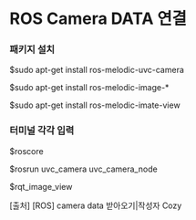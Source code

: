 # ROS Camera DATA 연결

### 패키지 설치
$sudo apt-get install ros-melodic-uvc-camera 

$sudo apt-get install ros-melodic-image-*

$sudo apt-get install ros-melodic-imate-view


### 터미널 각각 입력 
$roscore 

$rosrun uvc_camera uvc_camera_node

$rqt_image_view























[출처] [ROS] camera data 받아오기|작성자 Cozy
